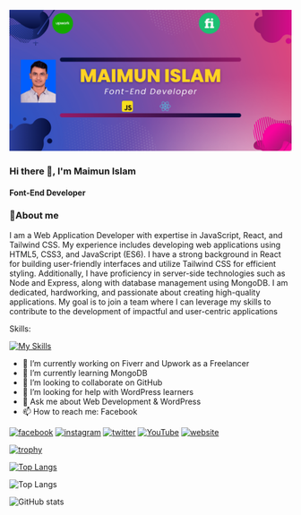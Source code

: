 ![Top Langs](https://raw.githubusercontent.com/Maimun54/Maimun54/main/Github.png)

<!-- ![Top Langs](https://raw.githubusercontent.com/Maimun54/Maimun54/47e81c952d03b4a0801e1697252207b03c72ba2a/banner.svg) -->

### Hi there 👋, I'm Maimun Islam

####  Font-End Developer
 
### 👋About me
I am a Web Application Developer with expertise in JavaScript, React, and Tailwind CSS. My experience includes developing web applications using HTML5, CSS3, and JavaScript (ES6). I have a strong background in React for building user-friendly interfaces and utilize Tailwind CSS for efficient styling. Additionally, I have proficiency in server-side technologies such as Node and Express, along with database management using MongoDB. I am dedicated, hardworking, and passionate about creating high-quality applications. My goal is to join a team where I can leverage my skills to contribute to the development of impactful and user-centric applications

<!-- Skills:  HTML/ CSS/ REACT / JS /Tailwind /MongoDB -->
Skills: 

[![My Skills](https://skillicons.dev/icons?i=html,css,js,react,tailwind,nodejs,express,firebase,mongodb)](https://skillicons.dev)

- 🔭 I’m currently working on Fiverr and Upwork as a Freelancer
- 🌱 I’m currently learning MongoDB
- 👯 I’m looking to collaborate on GitHub 
- 🤔 I’m looking for help with WordPress learners 
- 💬 Ask me about Web Development & WordPress 
- 📫 How to reach me: Facebook 


 [<img src='https://cdn.jsdelivr.net/npm/simple-icons@3.0.1/icons/facebook.svg' alt='facebook' height='40'>](https://www.facebook.com/maimun407)  [<img src='https://cdn.jsdelivr.net/npm/simple-icons@3.0.1/icons/instagram.svg' alt='instagram' height='40'>](https://www.instagram.com/maimun407/)  [<img src='https://cdn.jsdelivr.net/npm/simple-icons@3.0.1/icons/twitter.svg' alt='twitter' height='40'>](https://twitter.com/Maimun54)  [<img src='https://cdn.jsdelivr.net/npm/simple-icons@3.0.1/icons/youtube.svg' alt='YouTube' height='40'>](https://www.youtube.com/channel/maimun407)  [<img src='https://cdn.jsdelivr.net/npm/simple-icons@3.0.1/icons/icloud.svg' alt='website' height='40'>](www.maimunmn.xyz)  

[![trophy](https://github-profile-trophy.vercel.app/?username=Maimun54)](https://github.com/ryo-ma/github-profile-trophy)

[![Top Langs](https://github-readme-stats.vercel.app/api/top-langs/?username=Maimun54)](https://github.com/anuraghazra/github-readme-stats)

<!-- ![Top Langs](https://github-profile-summary-cards.vercel.app/api/cards/profile-details?username=Maimun54&theme=discord_old_blurple) -->

![Top Langs](https://api.githubtrends.io/user/svg/Maimun54/repos?time_range=one_year&theme=classic)




![GitHub stats](https://github-readme-stats.vercel.app/api?username=Maimun54&show_icons=true)  

<!-- ![GitHub Activity Graph](https://activity-graph.herokuapp.com/graph?username=Maimun54)  

![GitHub metrics](https://metrics.lecoq.io/Maimun54)  

![Profile views](https://gpvc.arturio.dev/Maimun54)  -->



 



